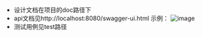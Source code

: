 - 设计文档在项目的doc路径下
- api文档见http://localhost:8080/swagger-ui.html
示例：
![image](https://user-images.githubusercontent.com/87171822/125188791-bf10f300-e267-11eb-8969-f60090ec8e97.png)
- 测试用例见test路径
